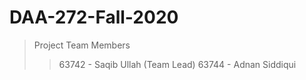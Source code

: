 # DAA-272-Fall-2020
> Project Team Members
>> 63742 - Saqib Ullah (Team Lead)
>> 63744 - Adnan Siddiqui

